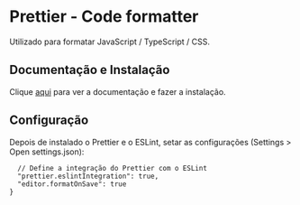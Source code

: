 # Prettier - Code formatter

Utilizado para formatar JavaScript / TypeScript / CSS.

## Documentação e Instalação

Clique [aqui](https://marketplace.visualstudio.com/items?itemName=esbenp.prettier-vscode) para ver a documentação e fazer a instalação.

## Configuração

Depois de instalado o Prettier e o ESLint, setar as configurações (Settings > Open settings.json):

```
  // Define a integração do Prettier com o ESLint
  "prettier.eslintIntegration": true,
  "editor.formatOnSave": true
}
```